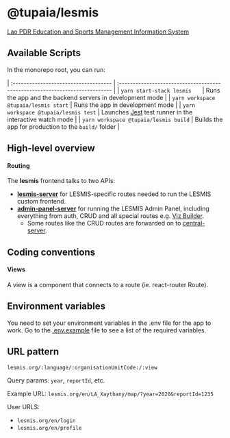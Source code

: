 # @tupaia/lesmis

[Lao PDR Education and Sports Management Information System](https://lesmis.edu.la)

## Available Scripts

In the monorepo root, you can run:

| :------------------------------------ | :--------------------------------------------------------------------------- |
| `yarn start-stack lesmis   `            | Runs the app and the backend servers in development mode                     |
| `yarn workspace @tupaia/lesmis start`                          | Runs the app in development mode                                             |
| `yarn workspace @tupaia/lesmis test`  | Launches [Jest](https://jestjs.io) test runner in the interactive watch mode |
| `yarn workspace @tupaia/lesmis build` | Builds the app for production to the `build/` folder                         |

## High-level overview

#### Routing

The **lesmis** frontend talks to two APIs:

- [**lesmis-server**](../lesmis-server/README.md) for LESMIS-specific routes needed to run the LESMIS custom frontend.
- [**admin-panel-server**](../admin-panel-server/README.md) for running the LESMIS Admin Panel, including everything from auth, CRUD and all special routes e.g. [Viz Builder](../admin-panel/README.md#viz-builder-app).
	- Some routes like the CRUD routes are forwarded on to [central-server](../central-server/README.md).

## Coding conventions

#### Views

A view is a component that connects to a route (ie. react-router Route).

## Environment variables

You need to set your environment variables in the .env file for the app to work. Go to the [.env.example](.env.example) file to see a list of the required variables.

## URL pattern

```
lesmis.org/:language/:organisationUnitCode:/:view
```

Query params: `year`, `reportId`, etc.

Example URL: `lesmis.org/en/LA_Xaythany/map/?year=2020&reportId=1235`

User URLS:

- `lesmis.org/en/login`
- `lesmis.org/en/profile`